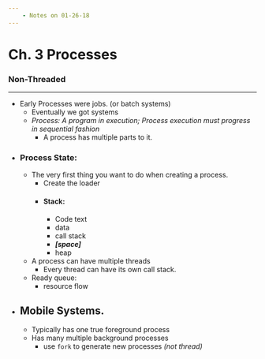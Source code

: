 ```yaml
---
    - Notes on 01-26-18
---
```


# Ch. 3 Processes
### Non-Threaded
___


* Early Processes were jobs. (or batch systems)
    * Eventually we got systems
    * *Process: A program in execution; Process execution must progress in sequential fashion*
        * A process has multiple parts to it.
* ### Process State:
    * The very first thing you want to do when creating a process.
        * Create the loader
        * #### Stack:
            * Code text
            * data
            * call stack
            * *__[space]__*
            * heap
    * A process can have multiple threads
        * Every thread can have its own call stack.
    * Ready queue:
        * resource flow
* ## Mobile Systems.
    * Typically has one true foreground process
    * Has many multiple background processes
        * use `fork` to generate new processes *(not thread)*